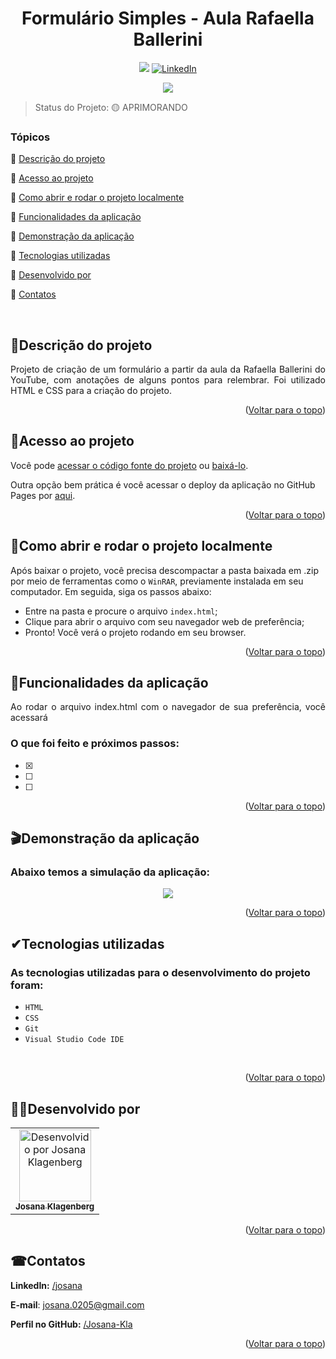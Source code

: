 <div id="top"></div>
<h1 align="center"> Formulário Simples - Aula Rafaella Ballerini </h1> 

<p align="center">
  <a href=" "><img src="https://img.shields.io/static/v1?label=GitHub%20Pages&message=deploy&color=blue&style=for-the-badge"/></a>
  <a href="//www.linkedin.com/in/josana/"><img src="https://img.shields.io/badge/-LinkedIn-black.svg?style=for-the-badge&logo=linkedin&colorB=555" alt="LinkedIn"></a>
</p>
<p align="center">
<img src="https://img.shields.io/badge/STATUS-APRIMORANDO-yellow"/>
</p>
  
> Status do Projeto: 🟡 APRIMORANDO


### Tópicos  

:small_blue_diamond: [Descrição do projeto](#descrição-do-projeto)

:small_blue_diamond: [Acesso ao projeto](#acesso-ao-projeto)

:small_blue_diamond: [Como abrir e rodar o projeto localmente](#como-abrir-e-rodar-o-projeto-localmente)

:small_blue_diamond: [Funcionalidades da aplicação](#funcionalidades-da-aplicação)

:small_blue_diamond: [Demonstração da aplicação](#demonstração-da-aplicação)

:small_blue_diamond: [Tecnologias utilizadas](#tecnologias-utilizadas)

:small_blue_diamond: [Desenvolvido por](#desenvolvido-por)

:small_blue_diamond: [Contatos](#contatos)

</br>

## <a name=“descrição-do-projeto”>🧾Descrição do projeto<a/>  

<p align="justify">
Projeto de criação de um formulário a partir da aula da Rafaella Ballerini do YouTube, com anotações de alguns pontos para relembrar.
Foi utilizado HTML e CSS para a criação do projeto.
</p>

<p align="right">(<a href="#top">Voltar para o topo</a>)</p>

## <a name=“acesso-ao-projeto”>📁Acesso ao projeto<a/> 

Você pode [acessar o código fonte do projeto](https://github.com/Josana-Kla/aula-yt-formulario/tree/main/formulario-html-css) ou [baixá-lo](https://github.com/Josana-Kla/aula-yt-formulario/archive/refs/heads/main.zip).

Outra opção bem prática é você acessar o deploy da aplicação no GitHub Pages por [aqui]( ).

<p align="right">(<a href="#top">Voltar para o topo</a>)</p>

## <a name=“como-abrir-e-rodar-o-projeto-localmente”>🔌Como abrir e rodar o projeto localmente<a/> 

Após baixar o projeto, você precisa descompactar a pasta baixada em .zip por meio de ferramentas como o `WinRAR`, previamente instalada em seu computador. Em seguida, siga os passos abaixo:

- Entre na pasta e procure o arquivo `index.html`;
- Clique para abrir o arquivo com seu navegador web de preferência;
- Pronto! Você verá o projeto rodando em seu browser.

<p align="right">(<a href="#top">Voltar para o topo</a>)</p>

## <a name=“funcionalidades-da-aplicação”>🔨Funcionalidades da aplicação<a/> 

<p align="justify">
Ao rodar o arquivo index.html com o navegador de sua preferência, você acessará 
</p>

### O que foi feito e próximos passos:
- [x] 
- [ ] 
- [ ]
  
<p align="right">(<a href="#top">Voltar para o topo</a>)</p>

## <a name=“demonstração-da-aplicação”>🎬Demonstração da aplicação<a/>

### Abaixo temos a simulação da aplicação:
  
<p align="center">
  <img src=" " title=" " alt=" "/>
</p>
 
<p align="right">(<a href="#top">Voltar para o topo</a>)</p>
  
## <a name=“tecnologias-utilizadas”>✔Tecnologias utilizadas<a/>
### As tecnologias utilizadas para o desenvolvimento do projeto foram:
- ``HTML``
- ``CSS``
- ``Git``
- ``Visual Studio Code IDE`` 
</br>

<p align="right">(<a href="#top">Voltar para o topo</a>)</p>

## <a name=“desenvolvido-por”>👩‍💻Desenvolvido por<a/>

<table>
  <tr>
    <td align="center">
      <a href="https://github.com/Josana-Kla/">
        <img src="https://avatars.githubusercontent.com/u/73187817?s=400&u=343a33ac5cbd16538d7c39b20e42764dfcf1c7e0&v=4" title="Josana Klagenberg" alt="Desenvolvido por Josana Klagenberg" width=115><br/>
        <sub><b>Josana Klagenberg</b></sub>
      </a>
    </td>
  </tr>
</table>

<p align="right">(<a href="#top">Voltar para o topo</a>)</p>

## <a name=“contatos”>☎Contatos<a/>

**LinkedIn:** [/josana](https://www.linkedin.com/in/josana/) 

**E-mail**: [josana.0205@gmail.com](mailto:josana.0205@gmail.com)

**Perfil no GitHub:** [/Josana-Kla](https://github.com/Josana-Kla)

<p align="right">(<a href="#top">Voltar para o topo</a>)</p>
